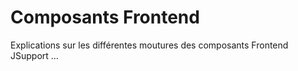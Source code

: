 Composants Frontend
========

Explications sur les différentes moutures des composants Frontend JSupport ...
